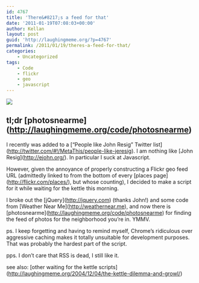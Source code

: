 ```yaml
---
id: 4767
title: 'There&#8217;s a feed for that'
date: '2011-01-19T07:08:03+00:00'
author: Kellan
layout: post
guid: 'http://laughingmeme.org/?p=4767'
permalink: /2011/01/19/theres-a-feed-for-that/
categories:
    - Uncategorized
tags:
    - Code
    - flickr
    - geo
    - javascript
---
```


![](http://laughingmeme.org/img/photosnearwburg.png)

## tl;dr \[photosnearme\](http://laughingmeme.org/code/photosnearme)

I recently was added to a \[“People like John Resig” Twitter list\](http://twitter.com/#!/MetaThis/people-like-jeresig). I am nothing like \[John Resig\](http://ejohn.org/). In particular I suck at Javascript.

However, given the annoyance of properly constructing a Flickr geo feed URL (admittedly linked to from the bottom of every \[places page\](http://flickr.com/places/), but whose counting), I decided to make a script for it while waiting for the kettle this morning.

I broke out the \[jQuery\](http://jquery.com) (thanks John!) and some code from \[Weather Near Me\](http://weathernear.me), and now there is \[photosnearme\](http://laughingmeme.org/code/photosnearme) for finding the feed of photos for the neighborhood you’re in. YMMV.

ps. I keep forgetting and having to remind myself, Chrome’s ridiculous over aggressive caching makes it totally unsuitable for development purposes. That was probably the hardest part of the script.

pps. I don’t care that RSS is dead, I still like it.

see also: \[other waiting for the kettle scripts\](http://laughingmeme.org/2004/12/04/the-kettle-dilemma-and-growl/)